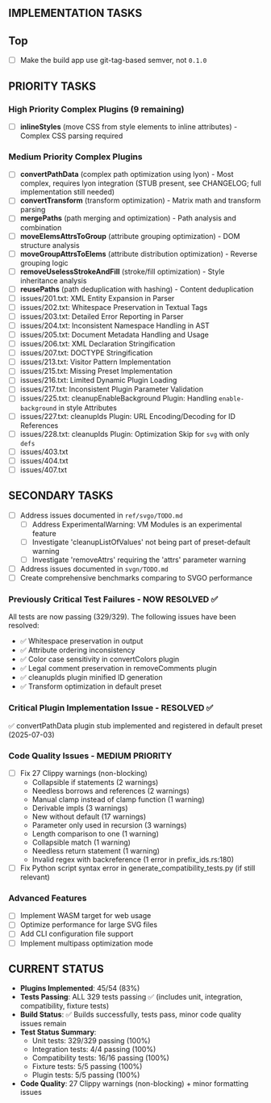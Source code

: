 ## IMPLEMENTATION TASKS

## Top

- [ ] Make the build app use git-tag-based semver, not `0.1.0`

## PRIORITY TASKS

### High Priority Complex Plugins (9 remaining)

- [ ] **inlineStyles** (move CSS from style elements to inline attributes) - Complex CSS parsing required

### Medium Priority Complex Plugins

- [ ] **convertPathData** (complex path optimization using lyon) - Most complex, requires lyon integration (STUB present, see CHANGELOG; full implementation still needed)
- [ ] **convertTransform** (transform optimization) - Matrix math and transform parsing
- [ ] **mergePaths** (path merging and optimization) - Path analysis and combination
- [ ] **moveElemsAttrsToGroup** (attribute grouping optimization) - DOM structure analysis
- [ ] **moveGroupAttrsToElems** (attribute distribution optimization) - Reverse grouping logic
- [ ] **removeUselessStrokeAndFill** (stroke/fill optimization) - Style inheritance analysis
- [ ] **reusePaths** (path deduplication with hashing) - Content deduplication
- [ ] issues/201.txt: XML Entity Expansion in Parser
- [ ] issues/202.txt: Whitespace Preservation in Textual Tags
- [ ] issues/203.txt: Detailed Error Reporting in Parser
- [ ] issues/204.txt: Inconsistent Namespace Handling in AST
- [ ] issues/205.txt: Document Metadata Handling and Usage
- [ ] issues/206.txt: XML Declaration Stringification
- [ ] issues/207.txt: DOCTYPE Stringification
- [ ] issues/213.txt: Visitor Pattern Implementation
- [ ] issues/215.txt: Missing Preset Implementation
- [ ] issues/216.txt: Limited Dynamic Plugin Loading
- [ ] issues/217.txt: Inconsistent Plugin Parameter Validation
- [ ] issues/225.txt: cleanupEnableBackground Plugin: Handling `enable-background` in style Attributes
- [ ] issues/227.txt: cleanupIds Plugin: URL Encoding/Decoding for ID References
- [ ] issues/228.txt: cleanupIds Plugin: Optimization Skip for `svg` with only `defs`
- [ ] issues/403.txt
- [ ] issues/404.txt
- [ ] issues/407.txt

## SECONDARY TASKS

- [ ] Address issues documented in `ref/svgo/TODO.md`
  - [ ] Address ExperimentalWarning: VM Modules is an experimental feature
  - [ ] Investigate 'cleanupListOfValues' not being part of preset-default warning
  - [ ] Investigate 'removeAttrs' requiring the 'attrs' parameter warning
- [ ] Address issues documented in `svgn/TODO.md`
- [ ] Create comprehensive benchmarks comparing to SVGO performance

### Previously Critical Test Failures - NOW RESOLVED ✅

All tests are now passing (329/329). The following issues have been resolved:
- ✅ Whitespace preservation in output
- ✅ Attribute ordering inconsistency
- ✅ Color case sensitivity in convertColors plugin  
- ✅ Legal comment preservation in removeComments plugin
- ✅ cleanupIds plugin minified ID generation
- ✅ Transform optimization in default preset

### Critical Plugin Implementation Issue - RESOLVED ✅

✅ convertPathData plugin stub implemented and registered in default preset (2025-07-03)

### Code Quality Issues - MEDIUM PRIORITY

- [ ] Fix 27 Clippy warnings (non-blocking)
  - Collapsible if statements (2 warnings)
  - Needless borrows and references (2 warnings)  
  - Manual clamp instead of clamp function (1 warning)
  - Derivable impls (3 warnings)
  - New without default (17 warnings)
  - Parameter only used in recursion (3 warnings)
  - Length comparison to one (1 warning)
  - Collapsible match (1 warning)
  - Needless return statement (1 warning)
  - Invalid regex with backreference (1 error in prefix_ids.rs:180)
- [ ] Fix Python script syntax error in generate_compatibility_tests.py (if still relevant)

### Advanced Features

- [ ] Implement WASM target for web usage
- [ ] Optimize performance for large SVG files
- [ ] Add CLI configuration file support
- [ ] Implement multipass optimization mode

## CURRENT STATUS

- **Plugins Implemented**: 45/54 (83%)
- **Tests Passing**: ALL 329 tests passing ✅ (includes unit, integration, compatibility, fixture tests)
- **Build Status**: ✅ Builds successfully, tests pass, minor code quality issues remain
- **Test Status Summary**:
  - Unit tests: 329/329 passing (100%)
  - Integration tests: 4/4 passing (100%)  
  - Compatibility tests: 16/16 passing (100%)
  - Fixture tests: 5/5 passing (100%)
  - Plugin tests: 5/5 passing (100%)
- **Code Quality**: 27 Clippy warnings (non-blocking) + minor formatting issues
